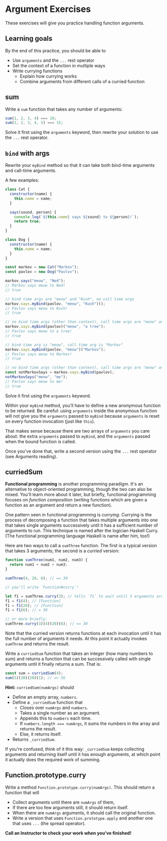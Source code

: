 # Argument Exercises

These exercises will give you practice handling function arguments.

## Learning goals

By the end of this practice, you should be able to

* Use `arguments` and the `...` rest operator
* Set the context of a function in multiple ways
* Write currying functions
  * Explain how currying works
  * Combine arguments from different calls of a curried function

## sum

Write a `sum` function that takes any number of arguments:

```js
sum(1, 2, 3, 4) === 10;
sum(1, 2, 3, 4, 5) === 15;
```

Solve it first using the `arguments` keyword, then rewrite your solution to use
the `...` rest operator.

## `bind` with args

Rewrite your `myBind` method so that it can take both bind-time arguments and
call-time arguments.

A few examples:

```javascript
class Cat {
  constructor(name) {
    this.name = name;
  }

  says(sound, person) {
    console.log(`${this.name} says ${sound} to ${person}!`);
    return true;
  }
}

class Dog {
  constructor(name) {
    this.name = name;
  }
}

const markov = new Cat("Markov");
const pavlov = new Dog("Pavlov");

markov.says("meow", "Ned");
// Markov says meow to Ned!
// true

// bind time args are "meow" and "Kush", no call time args
markov.says.myBind(pavlov, "meow", "Kush")();
// Pavlov says meow to Kush!
// true

// no bind time args (other than context), call time args are "meow" and "a tree"
markov.says.myBind(pavlov)("meow", "a tree");
// Pavlov says meow to a tree!
// true

// bind time arg is "meow", call time arg is "Markov"
markov.says.myBind(pavlov, "meow")("Markov");
// Pavlov says meow to Markov!
// true

// no bind time args (other than context), call time args are "meow" and "me"
const notMarkovSays = markov.says.myBind(pavlov);
notMarkovSays("meow", "me");
// Pavlov says meow to me!
// true
```

Solve it first using the `arguments` keyword.

Within your `myBind` method, you'll have to define a new anonymous function to
be returned. Be careful: using `arguments` inside the anonymous function will
not give you the `arguments` passed to `myBind` because `arguments` is reset on
every function invocation (just like `this`).

That makes sense because there are two arrays of `arguments` you care about:
the extra `arguments` passed to `myBind`, and the `arguments` passed when the
bound function is called.

Once you've done that, write a second version using the `...` rest operator (see
Arguments reading).

## curriedSum

**Functional programming** is another programming paradigm. It's an alternative
to object-oriented programming, though the two can also be mixed. You'll learn
more about it later, but briefly, functional programming focuses on _function
composition_ (writing functions which are given a function as an argument and
return a new function).

One pattern seen in functional programming is _currying_. Currying is the
process of decomposing a function that takes multiple arguments into one that
takes single arguments successively until it has a sufficient number of
arguments to run. This technique is named after the logician Haskell Curry. (The
functional programming language Haskell is name after him, too!)

Here are two ways to call a `sumThree` function. The first is a typical version
that takes 3 arguments; the second is a _curried_ version:

```javascript
function sumThree(num1, num2, num3) {
  return num1 + num2 + num3;
}

sumThree(4, 20, 6); // == 30

// you'll write `Function#curry`!

let f1 = sumThree.curry(3); // tells `f1` to wait until 3 arguments are given before running `sumThree`
f1 = f1(4); // [Function]
f1 = f1(20); // [Function]
f1 = f1(6); // = 30

// or more briefly:
sumThree.curry(3)(4)(20)(6); // == 30
```

Note that the curried version returns functions at each invocation until it has
the full number of arguments it needs. At this point it actually invokes
`sumThree` and returns the result.

Write a `curriedSum` function that takes an integer (how many numbers to sum)
and returns a function that can be successively called with single arguments
until it finally returns a sum. That is:

```javascript
const sum = curriedSum(4);
sum(5)(30)(20)(1); // => 56
```

**Hint:** `curriedSum(numArgs)` should

- Define an empty array, `numbers`.
- Define a `_curriedSum` function that
  - Closes over `numArgs` and `numbers`.
  - Takes a single number as an argument.
  - Appends this to `numbers` each time.
  - If `numbers.length === numArgs`, it sums the numbers in the array and
    returns the result.
  - Else, it returns itself.
- Returns `_curriedSum`.

If you're confused, think of it this way: `_curriedSum` keeps collecting
arguments and returning itself until it has enough arguments, at which point it
actually does the required work of summing.

## Function.prototype.curry

Write a method `Function.prototype.curry(numArgs)`. This should return a
function that will

- Collect arguments until there are `numArgs` of them,
- If there are too few arguments still, it should return itself.
- When there are `numArgs` arguments, it should call the original function.
- Write a version that uses `Function.prototype.apply` and another one that uses
  `...` (the spread operator).

**Call an Instructor to check your work when you've finished!**

